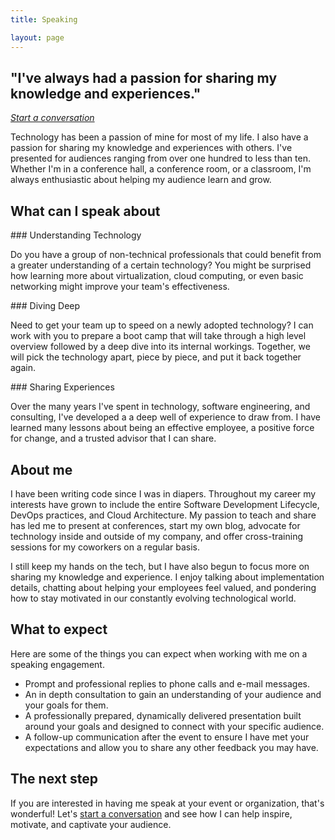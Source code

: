 ```yaml
---
title: Speaking

layout: page
---
```

## "I've always had a passion for sharing my knowledge and experiences."

*[Start a conversation](mailto:speaking@plattsoft.net)*

Technology has been a passion of mine for most of my life. I also have a passion
for sharing my knowledge and experiences with others. I've presented for
audiences ranging from over one hundred to less than ten. Whether I'm in a
conference hall, a conference room, or a classroom, I'm always enthusiastic
about helping my audience learn and grow.

## What can I speak about

<div class="row">

<div class="col-md-4" markdown="1">
### Understanding Technology

Do you have a group of non-technical professionals that could benefit from a
greater understanding of a certain technology? You might be surprised how
learning more about virtualization, cloud computing, or even basic networking
might improve your team's effectiveness.
</div>

<div class="col-md-4" markdown="1">
### Diving Deep

Need to get your team up to speed on a newly adopted technology? I can work with
you to prepare a boot camp that will take through a high level overview followed
by a deep dive into its internal workings. Together, we will pick the technology
apart, piece by piece, and put it back together again.
</div>

<div class="col-md-4" markdown="1">
### Sharing Experiences

Over the many years I've spent in technology, software engineering, and
consulting, I've developed a a deep well of experience to draw from. I have
learned many lessons about being an effective employee, a positive force for
change, and a trusted advisor that I can share.
</div>

</div>

## About me

I have been writing code since I was in diapers. Throughout my career my
interests have grown to include the entire Software Development Lifecycle,
DevOps practices, and Cloud Architecture. My passion to teach and share has led
me to present at conferences, start my own blog, advocate for technology inside
and outside of my company, and offer cross-training sessions for my coworkers on
a regular basis.

I still keep my hands on the tech, but I have also begun to focus more on
sharing my knowledge and experience. I enjoy talking about implementation
details, chatting about helping your employees feel valued, and pondering how to
stay motivated in our constantly evolving technological world.

## What to expect

Here are some of the things you can expect when working with me on a speaking
engagement.

- Prompt and professional replies to phone calls and e-mail messages.
- An in depth consultation to gain an understanding of your audience and your
  goals for them.
- A professionally prepared, dynamically delivered presentation built around
  your goals and designed to connect with your specific audience.
- A follow-up communication after the event to ensure I have met your
  expectations and allow you to share any other feedback you may have.

## The next step

If you are interested in having me speak at your event or organization, that's
wonderful! Let's
[start a conversation](mailto:speaking@plattsoft.net) and see how I can help
inspire, motivate, and captivate your audience.
